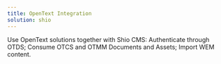 ```yaml
---
title: OpenText Integration
solution: shio
---
```

Use OpenText solutions together with Shio CMS: Authenticate through OTDS; Consume OTCS and OTMM Documents and Assets; Import WEM content.